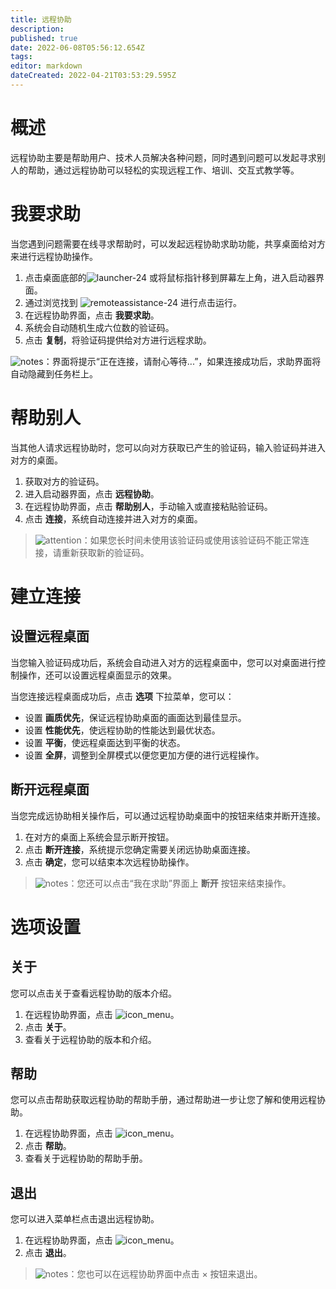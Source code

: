 ```yaml
---
title: 远程协助
description: 
published: true
date: 2022-06-08T05:56:12.654Z
tags: 
editor: markdown
dateCreated: 2022-04-21T03:53:29.595Z
---
```


# 概述

远程协助主要是帮助用户、技术人员解决各种问题，同时遇到问题可以发起寻求别人的帮助，通过远程协助可以轻松的实现远程工作、培训、交互式教学等。

# 我要求助

当您遇到问题需要在线寻求帮助时，可以发起远程协助求助功能，共享桌面给对方来进行远程协助操作。

1. 点击桌面底部的![launcher-24](/images/1/18/Launcher_icon.png) 或将鼠标指针移到屏幕左上角，进入启动器界面。
2. 通过浏览找到 ![remoteassistance-24](/images/3/3f/Remoteassistance-24.png) 进行点击运行。
3. 在远程协助界面，点击 **我要求助**。
4. 系统会自动随机生成六位数的验证码。
5. 点击 **复制**，将验证码提供给对方进行远程求助。

![notes](/images/5/51/Notes.png)：界面将提示“正在连接，请耐心等待...”，如果连接成功后，求助界面将自动隐藏到任务栏上。

# 帮助别人

当其他人请求远程协助时，您可以向对方获取已产生的验证码，输入验证码并进入对方的桌面。

1. 获取对方的验证码。
2. 进入启动器界面，点击 **远程协助**。
3. 在远程协助界面，点击 **帮助别人**，手动输入或直接粘贴验证码。
4. 点击 **连接**，系统自动连接并进入对方的桌面。

> ![attention](/images/c/c7/Attention.png)：如果您长时间未使用该验证码或使用该验证码不能正常连接，请重新获取新的验证码。

# 建立连接

## 设置远程桌面

当您输入验证码成功后，系统会自动进入对方的远程桌面中，您可以对桌面进行控制操作，还可以设置远程桌面显示的效果。

当您连接远程桌面成功后，点击 **选项** 下拉菜单，您可以：

- 设置 **画质优先**，保证远程协助桌面的画面达到最佳显示。
- 设置 **性能优先**，使远程协助的性能达到最优状态。
- 设置 **平衡**，使远程桌面达到平衡的状态。
- 设置 **全屏**，调整到全屏模式以便您更加方便的进行远程操作。

## 断开远程桌面

当您完成远协助相关操作后，可以通过远程协助桌面中的按钮来结束并断开连接。

1. 在对方的桌面上系统会显示断开按钮。
2. 点击 **断开连接**，系统提示您确定需要关闭远协助桌面连接。
3. 点击 **确定**，您可以结束本次远程协助操作。

> ![notes](/images/5/51/Notes.png)：您还可以点击“我在求助”界面上 **断开** 按钮来结束操作。

# 选项设置

## 关于

您可以点击关于查看远程协助的版本介绍。

1. 在远程协助界面，点击 ![icon_menu](/images/4/44/Icon_menu.png)。
2. 点击 **关于**。
3. 查看关于远程协助的版本和介绍。

## 帮助

您可以点击帮助获取远程协助的帮助手册，通过帮助进一步让您了解和使用远程协助。

1. 在远程协助界面，点击 ![icon_menu](/images/4/44/Icon_menu.png)。
2. 点击 **帮助**。
3. 查看关于远程协助的帮助手册。

## 退出

您可以进入菜单栏点击退出远程协助。

1. 在远程协助界面，点击 ![icon_menu](/images/4/44/Icon_menu.png)。
2. 点击 **退出**。

> ![notes](/images/5/51/Notes.png)：您也可以在远程协助界面中点击 × 按钮来退出。
